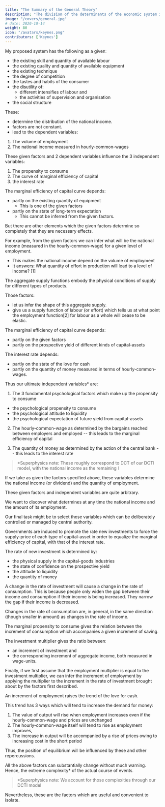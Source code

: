 ```yaml
---
title: "The Summary of the General Theory"
description: "The division of the determinants of the economic system into the two groups of given factors and independent variables is, of course, quite arbitrary from any absolute standpoint"
image: "/covers/general.jpg"
# date: 2020-10-14
weight: 80
icon: "/avatars/keynes.png"
contributors: ['Keynes']
---
```



My proposed system has the following as a given:

- the existing skill and quantity of available labour
- the existing quality and quantity of available equipment
- the existing technique
- the degree of competition
- the tastes and habits of the consumer
- the disutility of:
  - different intensifies of labour and
  - the activities of supervision and organisation
- the social structure 

These:
- determine the distribution of the national income. 
- factors are not constant. 
- lead to the dependent variables:

1. The volume of employment
2. The national income <!-- (or national dividend) --> measured in hourly-common-wages <!-- wage-units. --> 

<!-- DCTI  -->

<!-- In this place and context, we are merely not considering or taking into account the effects and consequences of changes in them.  -->

These given factors and 2 dependent variables influence the 3 independent variables:

1. The propensity to consume
2. The curve of marginal efficiency of capital 
3. the interest rate

<!-- The factors, taken as given, --> 
<!-- - But they do not completely determine them.  -->

The marginal efficiency of capital curve depends:
- partly on the existing quantity of equipment
  - This is one of the given factors 
- partly on the state of long-term expectation
  - This cannot be inferred from the given factors. 

But there are other elements which the given factors determine so completely that they are necessary effects. <!-- we can treat these derivatives as being themselves given. -->

For example, from the given factors we can infer what will be the national income (measured in the hourly-common-wage) <!-- wage-unit --> for a given level of employment. 
- This makes the national income depend on the volume of employment
- It answers: What quantity of effort in production will lead to a level of income? [1]


The aggregate supply functions embody the physical conditions of supply for different types of products. 

Those factors:
- let us infer the shape of this aggregate supply. 
- give us a supply function of labour (or effort) which tells us <!-- inter alia --> at what point the employment function[2] for labour as a whole will cease to be elastic. 
<!-- ; — that is to say, the quantity of employment which will be devoted to production corresponding to any given level of effective demand measured in terms of wage-units.  -->

The marginal efficiency of capital curve depends:
- partly on the given factors 
- partly on the prospective yield of different kinds of capital-assets

The interest rate depends:
- partly on the state of the love for cash<!--  liquidity-preference (i.e. on the liquidity function) and --> 
- partly on the quantity of money measured in terms of hourly-common-wages. 


Thus our ultimate independent variables* are:

1. The 3 fundamental psychological factors which make up the propensity to consume
- the psychological propensity to consume
- the psychological attitude to liquidity
- the psychological expectation of future yield from capital-assets

2. The <!-- wage-unit --> hourly-common-wage as determined by the bargains reached between employers and employed -- this leads to the marginal efficiency of capital

3. The quantity of money as determined by the action of the central bank -- this leads to the interest rate

> *Superphysics note: These roughly correspond to DCT of our DCTI model, with the national income as the remaining I



If we take as given the factors specified above, these variables determine the national income (or dividend) and the quantity of employment. 

<!-- But these again would be capable of being subjected to further analysis, and are not, so to speak, our ultimate atomic independent elements.  -->

<!-- The division of the determinants of the economic system into the two groups of -->

These given factors and independent variables are quite arbitrary. 

<!--  from any absolute standpoint.  -->

<!-- The division must be made entirely on the basis of experience, so as to correspond on the one hand to the factors in which the changes seem to be so slow or so little relevant as to have only a small and comparatively negligible short-term influence on our quaesitum; and on the other hand to those factors in which the changes are found in practice to exercise a dominant influence on our quaesitum.  -->

We want to discover what determines at any time the national income and the amount of its employment.

<!-- ; which means in a study so complex as economics, in which we cannot hope to make completely accurate generalisations, the factors whose changes mainly determine our quaesitum.  -->

Our final task might be to select those variables which can be deliberately controlled or managed by central authority. 


<!-- II  -->

Governments are induced to promote the rate new investments to force the supply-price of each type of capital-asset in order to <!-- a figure which, taken in conjunction with its prospective yield, to --> equalize the marginal efficiency of capital, with that of the interest rate. 

The rate of new investment is determined by:
- the physical supply in the capital-goods industries
- the state of confidence on the prospective yield
- the attitude to liquidity
- the quantity of money<!--  (preferably calculated in terms of wage-units) --> 


A change in the rate of investment will cause a change in the rate of consumption. This is because people only widen the gap between their income and consumption if their income is being increased. They narrow the gap if their income is decreased. 

Changes in the rate of consumption are, in general, in the same direction (though smaller in amount) as changes in the rate of income. 

The marginal propensity to consume gives the relation between the increment of consumption which accompanies a given increment of saving.

The investment multiplier gives the ratio between:
- an increment of investment and
- the corresponding increment of aggregate income, both measured in wage-units.

Finally, if we first assume <!-- (as a first approximation) --> that the employment multiplier is equal to the investment multiplier, we can infer the increment of employment by applying the multiplier to the increment <!-- (or decrement) --> in the rate of investment brought about by the factors first described. 

An increment <!-- (or decrement) --> of employment raises <!-- (or lower) --> the trend of the love for cash. 

This trend has 3 ways which will tend to increase the demand for money:
<!-- schedule of liquidity-preference; there being -->

1. The value of output will rise when employment increases even if the hourly-common-wage <!-- wage-unit --> and prices <!-- (in terms of the wage-unit) --> are unchanged
2. The <!-- wage-unit --> hourly-common-wage itself will tend to rise as employment improves, 
3. The increase in output will be accompanied by a rise of prices <!-- (in terms of the wage-unit) --> owing to increasing cost in the short period

Thus, the position of equilibrium will be influenced by these and other repercussions. 

All the above factors can substantially change without much warning. Hence, the extreme complexity* of the actual course of events. 

> *Superphysics note: We account for those complexities through our DCTI model


Nevertheless, these are the factors which are useful and convenient to isolate. 

<!-- If we examine any actual problem along the lines of the above schematism, we shall find it more manageable; and our practical intuition (which can take account of a more detailed complex of facts than can be treated on general principles) will be offered a less intractable material upon which to work.  -->

